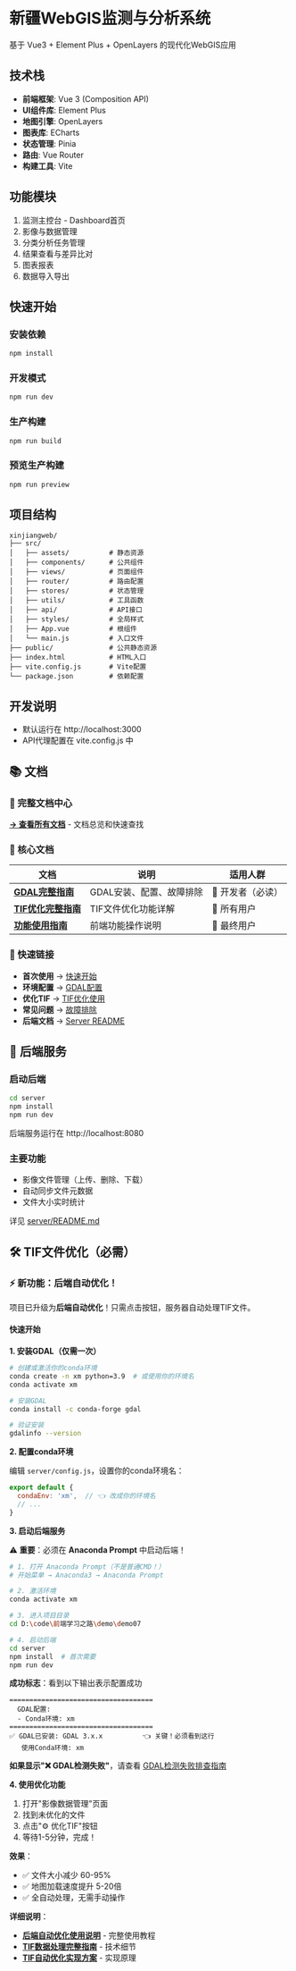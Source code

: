 # 新疆WebGIS监测与分析系统

基于 Vue3 + Element Plus + OpenLayers 的现代化WebGIS应用

## 技术栈

- **前端框架**: Vue 3 (Composition API)
- **UI组件库**: Element Plus
- **地图引擎**: OpenLayers
- **图表库**: ECharts
- **状态管理**: Pinia
- **路由**: Vue Router
- **构建工具**: Vite

## 功能模块

1. 监测主控台 - Dashboard首页
2. 影像与数据管理
3. 分类分析任务管理
4. 结果查看与差异比对
5. 图表报表
6. 数据导入导出

## 快速开始

### 安装依赖

```bash
npm install
```

### 开发模式

```bash
npm run dev
```

### 生产构建

```bash
npm run build
```

### 预览生产构建

```bash
npm run preview
```

## 项目结构

```
xinjiangweb/
├── src/
│   ├── assets/          # 静态资源
│   ├── components/      # 公共组件
│   ├── views/           # 页面组件
│   ├── router/          # 路由配置
│   ├── stores/          # 状态管理
│   ├── utils/           # 工具函数
│   ├── api/             # API接口
│   ├── styles/          # 全局样式
│   ├── App.vue          # 根组件
│   └── main.js          # 入口文件
├── public/              # 公共静态资源
├── index.html           # HTML入口
├── vite.config.js       # Vite配置
└── package.json         # 依赖配置
```

## 开发说明

- 默认运行在 http://localhost:3000
- API代理配置在 vite.config.js 中

## 📚 文档

### 📖 完整文档中心
**[→ 查看所有文档](./docs/README.md)** - 文档总览和快速查找

### 🔧 核心文档

| 文档 | 说明 | 适用人群 |
|------|------|---------|
| [**GDAL完整指南**](./docs/GDAL完整指南.md) | GDAL安装、配置、故障排除 | 🔧 开发者（必读） |
| [**TIF优化完整指南**](./docs/TIF优化完整指南.md) | TIF文件优化功能详解 | 👥 所有用户 |
| [**功能使用指南**](./docs/功能使用指南.md) | 前端功能操作说明 | 👤 最终用户 |

### 🚀 快速链接

- **首次使用** → [快速开始](#快速开始)
- **环境配置** → [GDAL配置](./docs/GDAL完整指南.md#快速开始)
- **优化TIF** → [TIF优化使用](./docs/TIF优化完整指南.md#快速使用)
- **常见问题** → [故障排除](./docs/GDAL完整指南.md#故障排除)
- **后端文档** → [Server README](./server/README.md)

## 🚀 后端服务

### 启动后端

```bash
cd server
npm install
npm run dev
```

后端服务运行在 http://localhost:8080

### 主要功能
- 影像文件管理（上传、删除、下载）
- 自动同步文件元数据
- 文件大小实时统计

详见 [server/README.md](./server/README.md)

## 🛠️ TIF文件优化（必需）

### ⚡ 新功能：后端自动优化！

项目已升级为**后端自动优化**！只需点击按钮，服务器自动处理TIF文件。

#### 快速开始

**1. 安装GDAL（仅需一次）**

```bash
# 创建或激活你的conda环境
conda create -n xm python=3.9  # 或使用你的环境名
conda activate xm

# 安装GDAL
conda install -c conda-forge gdal

# 验证安装
gdalinfo --version
```

**2. 配置conda环境**

编辑 `server/config.js`，设置你的conda环境名：

```javascript
export default {
  condaEnv: 'xm',  // 👈 改成你的环境名
  // ...
}
```

**3. 启动后端服务**

⚠️ **重要**：必须在 **Anaconda Prompt** 中启动后端！

```bash
# 1. 打开 Anaconda Prompt（不是普通CMD！）
# 开始菜单 → Anaconda3 → Anaconda Prompt

# 2. 激活环境
conda activate xm

# 3. 进入项目目录
cd D:\code\前端学习之路\demo\demo07

# 4. 启动后端
cd server
npm install  # 首次需要
npm run dev
```

**成功标志**：看到以下输出表示配置成功
```
====================================
  GDAL配置:
  - Conda环境: xm
====================================
✅ GDAL已安装: GDAL 3.x.x          👈 关键！必须看到这行
   使用Conda环境: xm
```

**如果显示"❌ GDAL检测失败"**，请查看 [GDAL检测失败排查指南](./GDAL检测失败排查指南.md)

**4. 使用优化功能**

1. 打开"影像数据管理"页面
2. 找到未优化的文件
3. 点击"⚙️ 优化TIF"按钮
4. 等待1-5分钟，完成！

**效果**：
- ✅ 文件大小减少 60-95%
- ✅ 地图加载速度提升 5-20倍
- ✅ 全自动处理，无需手动操作

**详细说明**：
- **[后端自动优化使用说明](./docs/后端自动优化使用说明.md)** - 完整使用教程
- **[TIF数据处理完整指南](./docs/TIF数据处理完整指南.md)** - 技术细节
- **[TIF自动优化实现方案](./docs/TIF自动优化实现方案.md)** - 实现原理

